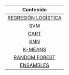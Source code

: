 <div align="center" markdown="1">

|        **Contenido**      |
|:----------------------:	|
| [REGRESIÓN LOGÍSTICA][LGR]|
| [SVM][SVM]                |
| [CART][CART]              |
| [KNN][KNN]              |
| [K-MEANS][K-MEANS]              |
| [RANDOM FOREST][RNDFRST]              |
| [ENSAMBLES][ENSB]              |

</div>

[LGR]: ./projects/logistic_regression/logistic_regression.html
[SVM]: ./projects/svm/svm.html
[CART]: ./projects/cart/cart.html
[KNN]: ./projects/knn/knn.html
[K-MEANS]: ./projects/kmeans/kmeans.html
[RNDFRST]: ./projects/randomforest/randomforest.html
[ENSB]: ./projects/ensemble/ensemble.html
